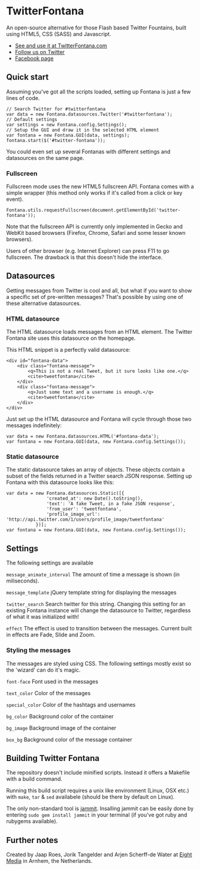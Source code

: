 # TwitterFontana #

An open-source alternative for those Flash based Twitter Fountains, built
using HTML5, CSS (SASS) and Javascript.

- [See and use it at TwitterFontana.com](http://www.twitterfontana.com/)
- [Follow us on Twitter](https://twitter.com/#!/tweetfontana)
- [Facebook page](https://www.facebook.com/twitterfontana)

## Quick start ##

Assuming you've got all the scripts loaded, setting up Fontana is just a
few lines of code.

    // Search Twitter for #twitterfontana
    var data = new Fontana.datasources.Twitter('#twitterfontana'); 
    // Default settings
    var settings = new Fontana.config.Settings();
    // Setup the GUI and draw it in the selected HTML element
    var fontana = new Fontana.GUI(data, settings);
    fontana.start($('#twitter-fontana'));

You could even set up several Fontanas with different settings and
datasources on the same page.

### Fullscreen ###

Fullscreen mode uses the new HTML5 fullscreen API. Fontana comes with a
simple wrapper (this method only works if it's called from a click or
key event).

    Fontana.utils.requestFullscreen(document.getElementById('twitter-fontana'));

Note that the fullscreen API is currently only implemented in Gecko and WebKit
based browsers (Firefox, Chrome, Safari and some lesser known browsers).

Users of other browser (e.g. Internet Explorer) can press F11 to go fullscreen.
The drawback is that this doesn't hide the interface.

## Datasources ##

Getting messages from Twitter is cool and all, but what if you want to show a
specific set of pre-written messages? That's possible by using one of these
alternative datasources.

### HTML datasource ###

The HTML datasource loads messages from an HTML element. The Twitter Fontana
site uses this datasource on the homepage.

This HTML snippet is a perfectly valid datasource:

    <div id="fontana-data">
        <div class="fontana-message">
            <q>This is not a real Tweet, but it sure looks like one.</q>
            <cite>tweetfontana</cite>
        </div>
        <div class="fontana-message">
            <q>Just some text and a username is enough.</q>
            <cite>tweetfontana</cite>
        </div>
    </div>

Just set up the HTML datasource and Fontana will cycle through those two
messages indefinitely:

    var data = new Fontana.datasources.HTML('#fontana-data');
    var fontana = new Fontana.GUI(data, new Fontana.config.Settings());

### Static datasource ###

The static datasource takes an array of objects. These objects contain a 
subset of the fields returned in a Twitter search JSON response.
Setting up Fontana with this datasource looks like this:

    var data = new Fontana.datasources.Static([{
                   'created_at': new Date().toString(),
                   'text': 'A fake Tweet, in a fake JSON response',
                   'from_user': 'tweetfontana',
                   'profile_image_url': 'http://api.twitter.com/1/users/profile_image/tweetfontana'
               })];
    var fontana = new Fontana.GUI(data, new Fontana.config.Settings());

## Settings ##

The following settings are available

`message_animate_interval`
The amount of time a message is shown (in miliseconds).

`message_template`
jQuery template string for displaying the messages

`twitter_search`
Search twitter for this string. Changing this setting for an existing Fontana
instance will change the datasource to Twitter, regardless of what it was
initialized with!

`effect`
The effect is used to transition between the messages. Current built in effects
are Fade, Slide and Zoom.

### Styling the messages ###

The messages are styled using CSS. The following settings mostly exist
so the 'wizard' can do it's magic.

`font-face` 
Font used in the messages

`text_color`
Color of the messages

`special_color`
Color of the hashtags and usernames

`bg_color`
Background color of the container

`bg_image`
Background image of the container

`box_bg`
Background color of the message container

## Building Twitter Fontana ##

The repository doesn't include minified scripts. Instead it offers a Makefile
with a build command.

Running this build script requires a unix like environment (Linux, OSX etc.)
with `make`, `tar` & `sed` availabele (should be there by default on Linux).

The only non-standard tool is [jammit](https://github.com/documentcloud/jammit/).
Insalling jammit can be easily done by entering ``sudo gem install jammit``
in your terminal (if you've got ruby and rubygems available).

## Further notes ##

Created by Jaap Roes, Jorik Tangelder and Arjen Scherff-de Water
at [Eight Media](http://www.eight.nl/) in Arnhem, the Netherlands.
